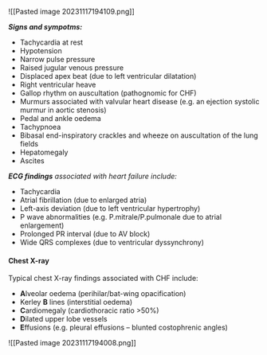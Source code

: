 ![[Pasted image 20231117194109.png]]


***Signs and sympotms:***
- Tachycardia at rest
- Hypotension
- Narrow pulse pressure
- Raised jugular venous pressure
- Displaced apex beat (due to left ventricular dilatation)
- Right ventricular heave
- Gallop rhythm on auscultation (pathognomic for CHF)
- Murmurs associated with valvular heart disease (e.g. an ejection systolic murmur in aortic stenosis)
- Pedal and ankle oedema
- Tachypnoea
- Bibasal end-inspiratory crackles and wheeze on auscultation of the lung fields
- Hepatomegaly
- Ascites

***ECG findings** associated with heart failure include:*
- Tachycardia
- Atrial fibrillation (due to enlarged atria)
- Left-axis deviation (due to left ventricular hypertrophy)
- P wave abnormalities (e.g. P.mitrale/P.pulmonale due to atrial enlargement)
- Prolonged PR interval (due to AV block)
- Wide QRS complexes (due to ventricular dyssynchrony)

#### Chest X-ray

Typical chest X-ray findings associated with CHF include:
- **A**lveolar oedema (perihilar/bat-wing opacification)
- Kerley **B** lines (interstitial oedema)
- **C**ardiomegaly (cardiothoracic ratio >50%)
- **D**ilated upper lobe vessels
- **E**ffusions (e.g. pleural effusions – blunted costophrenic angles)

![[Pasted image 20231117194008.png]]
